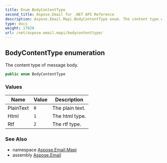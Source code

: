 ```yaml
---
title: Enum BodyContentType
second_title: Aspose.Email for .NET API Reference
description: Aspose.Email.Mapi.BodyContentType enum. The content type of message body
type: docs
weight: 17820
url: /net/aspose.email.mapi/bodycontenttype/
---
```

## BodyContentType enumeration

The content type of message body.

```csharp
public enum BodyContentType
```

### Values

| Name | Value | Description |
| --- | --- | --- |
| PlainText | `0` | The plain text. |
| Html | `1` | The html type. |
| Rtf | `2` | The rtf type. |

### See Also

* namespace [Aspose.Email.Mapi](../../aspose.email.mapi/)
* assembly [Aspose.Email](../../)


